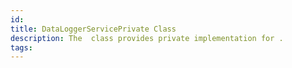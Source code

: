 ```yaml
---
id: 
title: DataLoggerServicePrivate Class
description: The  class provides private implementation for .
tags:
---
```

